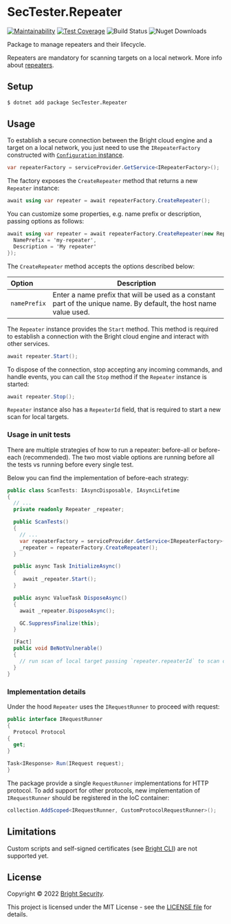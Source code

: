 # SecTester.Repeater

[![Maintainability](https://api.codeclimate.com/v1/badges/c92a6cb490b75c55133a/maintainability)](https://codeclimate.com/github/NeuraLegion/sectester-net/maintainability)
[![Test Coverage](https://api.codeclimate.com/v1/badges/c92a6cb490b75c55133a/test_coverage)](https://codeclimate.com/github/NeuraLegion/sectester-net/test_coverage)
![Build Status](https://github.com/NeuraLegion/sectester-net/actions/workflows/coverage.yml/badge.svg?branch=master&event=push)
![Nuget Downloads](https://img.shields.io/nuget/dt/SecTester.Repeater)

Package to manage repeaters and their lifecycle.

Repeaters are mandatory for scanning targets on a local network.
More info about [repeaters](https://docs.brightsec.com/docs/on-premises-repeater-local-agent).

## Setup

```bash
$ dotnet add package SecTester.Repeater
```

## Usage

To establish a secure connection between the Bright cloud engine and a target on a local network, you just need to use the `IRepeaterFactory` constructed with [`Configuration` instance](https://github.com/NeuraLegion/sectester-net/tree/master/src/SecTester.Core#configuration).

```csharp
var repeaterFactory = serviceProvider.GetService<IRepeaterFactory>();
```

The factory exposes the `CreateRepeater` method that returns a new `Repeater` instance:

```csharp
await using var repeater = await repeaterFactory.CreateRepeater();
```

You can customize some properties, e.g. name prefix or description, passing options as follows:

```csharp
await using var repeater = await repeaterFactory.CreateRepeater(new RepeaterOptions {
  NamePrefix = 'my-repeater',
  Description = 'My repeater'
});
```

The `CreateRepeater` method accepts the options described below:

| Option                 | Description                                                                                                        |
| :--------------------- |--------------------------------------------------------------------------------------------------------------------|
| `namePrefix`           | Enter a name prefix that will be used as a constant part of the unique name. By default, the host name value used. |

The `Repeater` instance provides the `Start` method. This method is required to establish a connection with the Bright cloud engine and interact with other services.

```csharp
await repeater.Start();
```

To dispose of the connection, stop accepting any incoming commands, and handle events, you can call the `Stop` method if the `Repeater` instance is started:

```csharp
await repeater.Stop();
```

`Repeater` instance also has a `RepeaterId` field, that is required to start a new scan for local targets.

### Usage in unit tests

There are multiple strategies of how to run a repeater: before-all or before-each (recommended).
The two most viable options are running before all the tests vs running before every single test.

Below you can find the implementation of before-each strategy:

```csharp
public class ScanTests: IAsyncDisposable, IAsyncLifetime
{
  // ...
  private readonly Repeater _repeater;

  public ScanTests()
  {
    // ...
    var repeaterFactory = serviceProvider.GetService<IRepeaterFactory>();
    _repeater = repeaterFactory.CreateRepeater();
  }

  public async Task InitializeAsync()
  {
     await _repeater.Start();
  }

  public async ValueTask DisposeAsync()
  {
    await _repeater.DisposeAsync();

    GC.SuppressFinalize(this);
  }

  [Fact]
  public void BeNotVulnerable()
  {
    // run scan of local target passing `repeater.repeaterId` to scan config
  }
}
```

### Implementation details

Under the hood `Repeater` uses the `IRequestRunner` to proceed with request:

```csharp
public interface IRequestRunner
{
  Protocol Protocol
{
  get;
}

Task<IResponse> Run(IRequest request);
}
```

The package provide a single `RequestRunner` implementations for HTTP protocol. To add support for other protocols, new implementation of `IRequestRunner` should be registered in the IoC container:

```csharp
collection.AddScoped<IRequestRunner, CustomProtocolRequestRunner>();
```

## Limitations

Custom scripts and self-signed certificates (see [Bright CLI](https://www.npmjs.com/package/@brightsec/cli)) are not supported yet.

## License

Copyright © 2022 [Bright Security](https://brightsec.com/).

This project is licensed under the MIT License - see the [LICENSE file](LICENSE) for details.
